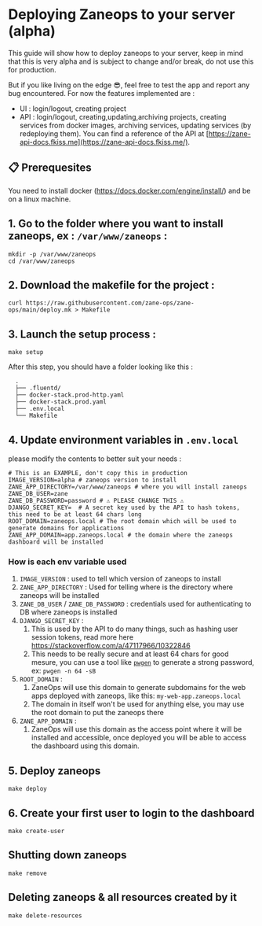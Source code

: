 # Deploying Zaneops to your server (alpha)

This guide will show how to deploy zaneops to your server, keep in mind that this is very alpha and is subject to change
and/or break, do not use this for production.

But if you like living on the edge 😎, feel free to test the app and report any bug encountered.
For now the features implemented are :

- UI : login/logout, creating project
- API : login/logout, creating,updating,archiving projects, creating services from docker images, archiving services,
  updating services (by redeploying them). You can find a reference of the API
  at [https://zane-api-docs.fkiss.me](https://zane-api-docs.fkiss.me/).

## 📋 Prerequesites

You need to install docker (https://docs.docker.com/engine/install/) and be on a linux machine.

## 1. Go to the folder where you want to install zaneops, ex : `/var/www/zaneops` :

```shell
mkdir -p /var/www/zaneops 
cd /var/www/zaneops
```

## 2. Download the makefile for the project :

```shell
curl https://raw.githubusercontent.com/zane-ops/zane-ops/main/deploy.mk > Makefile
```

## 3. Launch the setup process :

```shell
make setup
```

After this step, you should have a folder looking like this :

```
  .
  ├── .fluentd/
  ├── docker-stack.prod-http.yaml
  ├── docker-stack.prod.yaml
  ├── .env.local
  └── Makefile
```

## 4. Update environment variables in `.env.local`

please modify the contents to better suit your needs :

```dotenv
# This is an EXAMPLE, don't copy this in production
IMAGE_VERSION=alpha # zaneops version to install
ZANE_APP_DIRECTORY=/var/www/zaneops # where you will install zaneops 
ZANE_DB_USER=zane
ZANE_DB_PASSWORD=password # ⚠️ PLEASE CHANGE THIS ⚠️ 
DJANGO_SECRET_KEY=  # A secret key used by the API to hash tokens, this need to be at least 64 chars long
ROOT_DOMAIN=zaneops.local # The root domain which will be used to generate domains for applications
ZANE_APP_DOMAIN=app.zaneops.local # the domain where the zaneops dashboard will be installed 
```

### How is each env variable used

1. `IMAGE_VERSION` : used to tell which version of zaneops to install
2. `ZANE_APP_DIRECTORY` : Used for telling where is the directory where zaneops will be installed
3. `ZANE_DB_USER` / `ZANE_DB_PASSWORD` : credentials used for authenticating to DB where zaneops is installed
4. `DJANGO_SECRET_KEY` :
    1. This is used by the API to do many things, such as hashing user session tokens, read more
       here  https://stackoverflow.com/a/47117966/10322846
    2. This needs to be really secure and at least 64 chars for good mesure, you can use a tool
       like [`pwgen`](https://github.com/kherrick/pwgen)
       to generate a strong password, ex: `pwgen -n 64 -sB`
5. `ROOT_DOMAIN` :
    1. ZaneOps will use this domain to generate subdomains for the web apps deployed with zaneops, like
       this: `my-web-app.zaneops.local`
    2. The domain in itself won't be used for anything else, you may use the root domain to put the zaneops there
6. `ZANE_APP_DOMAIN` :
    1. ZaneOps will use this domain as the access point where it will be installed and accessible, once deployed you
       will be able to access the dashboard using this domain.

## 5.️ Deploy zaneops

```shell
make deploy
```

## 6.️ Create your first user to login to the dashboard

```shell
make create-user
```

## Shutting down zaneops

```shell
make remove
```

## Deleting zaneops & all resources created by it

```shell
make delete-resources
```